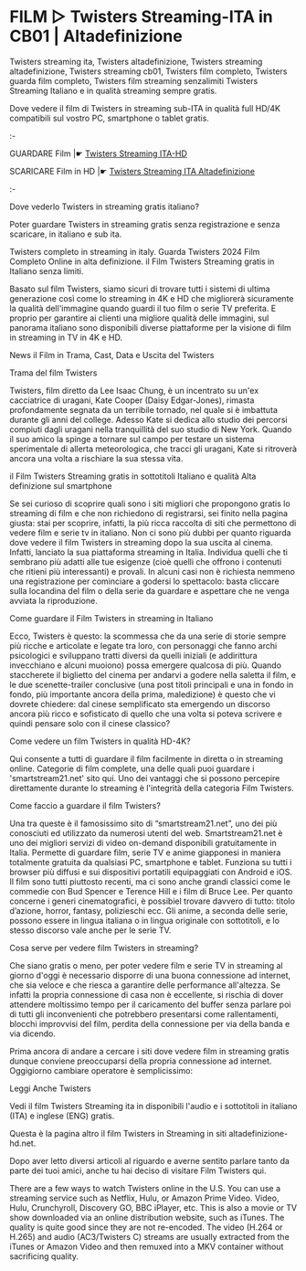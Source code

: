 # FILM ▷ Twisters Streaming-ITA in CB01 | Altadefinizione

Twisters streaming ita, Twisters altadefinizione, Twisters streaming altadefinizione, Twisters streaming cb01, Twisters film completo, Twisters guarda film completo, Twisters film streaming senzalimiti Twisters Streaming Italiano e in qualità streaming sempre gratis. 

Dove vedere il film di Twisters in streaming sub-ITA in qualità full HD/4K compatibili sul vostro PC, smartphone o tablet gratis.

:-

GUARDARE Film |☛ [Twisters Streaming ITA-HD](https://t.co/07ImPeVTBQ)

SCARICARE Film in HD |☛ [Twisters Streaming ITA Altadefinizione](https://t.co/07ImPeVTBQ)

:-

Dove vederlo Twisters in streaming gratis italiano?

Poter guardare Twisters in streaming gratis senza registrazione e senza scaricare, in italiano e sub ita.

Twisters completo in streaming in italy. Guarda Twisters 2024 Film Completo Online in alta definizione. il Film Twisters Streaming gratis in Italiano senza limiti.

Basato sul film Twisters, siamo sicuri di trovare tutti i sistemi di ultima generazione così come lo streaming in 4K e HD che migliorerà sicuramente la qualità dell'immagine quando guardi il tuo film o serie TV preferita. E proprio per garantire ai clienti una migliore qualità delle immagini, sul panorama italiano sono disponibili diverse piattaforme per la visione di film in streaming in TV in 4K e HD.

News il Film in Trama, Cast, Data e Uscita del Twisters

Trama del film Twisters

Twisters, film diretto da Lee Isaac Chung, è un incentrato su un'ex cacciatrice di uragani, Kate Cooper (Daisy Edgar-Jones), rimasta profondamente segnata da un terribile tornado, nel quale si è imbattuta durante gli anni del college. Adesso Kate si dedica allo studio dei percorsi compiuti dagli uragani nella tranquillità del suo studio di New York. Quando il suo amico la spinge a tornare sul campo per testare un sistema sperimentale di allerta meteorologica, che tracci gli uragani, Kate si ritroverà ancora una volta a rischiare la sua stessa vita.

il Film Twisters Streaming gratis in sottotitoli Italiano e qualità Alta definizione sul smartphone

Se sei curioso di scoprire quali sono i siti migliori che propongono gratis lo streaming di film e che non richiedono di registrarsi, sei finito nella pagina giusta: stai per scoprire, infatti, la più ricca raccolta di siti che permettono di vedere film e serie tv in italiano. Non ci sono più dubbi per quanto riguarda dove vedere il film Twisters in streaming dopo la sua uscita al cinema. Infatti, lanciato la sua piattaforma streaming in Italia. Individua quelli che ti sembrano più adatti alle tue esigenze (cioè quelli che offrono i contenuti che ritieni più interessanti) e provali. In alcuni casi non è richiesta nemmeno una registrazione per cominciare a godersi lo spettacolo: basta cliccare sulla locandina del film o della serie da guardare e aspettare che ne venga avviata la riproduzione.

Come guardare il Film Twisters in streaming in Italiano

Ecco, Twisters è questo: la scommessa che da una serie di storie sempre più ricche e articolate e legate tra loro, con personaggi che fanno archi psicologici e sviluppano tratti diversi da quelli iniziali (e addirittura invecchiano e alcuni muoiono) possa emergere qualcosa di più. Quando staccherete il biglietto del cinema per andarvi a godere nella saletta il film, e le due scenette-trailer conclusive (una post titoli principali e una in fondo in fondo, più importante ancora della prima, maledizione) è questo che vi dovrete chiedere: dal cinese semplificato sta emergendo un discorso ancora più ricco e sofisticato di quello che una volta si poteva scrivere e quindi pensare solo con il cinese classico?

Come vedere un film Twisters in qualità HD-4K?

Qui consente a tutti di guardare il film facilmente in diretta o in streaming online. Categorie di film complete, una delle quali puoi guardare i 'smartstream21.net' sito qui. Uno dei vantaggi che si possono percepire direttamente durante lo streaming è l'integrità della categoria Film Twisters.

Come faccio a guardare il film Twisters?

Una tra queste è il famosissimo sito di “smartstream21.net”, uno dei più conosciuti ed utilizzato da numerosi utenti del web. Smartstream21.net è uno dei migliori servizi di video on-demand disponibili gratuitamente in Italia. Permette di guardare film, serie TV e anime giapponesi in maniera totalmente gratuita da qualsiasi PC, smartphone e tablet. Funziona su tutti i browser più diffusi e sui dispositivi portatili equipaggiati con Android e iOS. Il film sono tutti piuttosto recenti, ma ci sono anche grandi classici come le commedie con Bud Spencer e Terence Hill e i film di Bruce Lee. Per quanto concerne i generi cinematografici, è possibiel trovare davvero di tutto: titolo d’azione, horror, fantasy, polizieschi ecc. Gli anime, a seconda delle serie, possono essere in lingua italiana o in lingua originale con sottotitoli, e lo stesso discorso vale anche per le serie TV.

Cosa serve per vedere film Twisters in streaming?

Che siano gratis o meno, per poter vedere film e serie TV in streaming al giorno d'oggi è necessario disporre di una buona connessione ad internet, che sia veloce e che riesca a garantire delle performance all'altezza. Se infatti la propria connessione di casa non è eccellente, si rischia di dover attendere moltissimo tempo per il caricamento del buffer senza parlare poi di tutti gli inconvenienti che potrebbero presentarsi come rallentamenti, blocchi improvvisi del film, perdita della connessione per via della banda e via dicendo.

Prima ancora di andare a cercare i siti dove vedere film in streaming gratis dunque conviene preoccuparsi della propria connessione ad internet. Oggigiorno cambiare operatore è semplicissimo:

Leggi Anche Twisters

Vedi il film Twisters Streaming ita in disponibili l'audio e i sottotitoli in italiano (ITA) e inglese (ENG) gratis.

Questa è la pagina altro il film Twisters in Streaming in siti altadefinizione-hd.net.

Dopo aver letto diversi articoli al riguardo e averne sentito parlare tanto da parte dei tuoi amici, anche tu hai deciso di visitare Film Twisters qui.

There are a few ways to watch Twisters online in the U.S. You can use a streaming service such as Netflix, Hulu, or Amazon Prime Video. Video, Hulu, Crunchyroll, Discovery GO, BBC iPlayer, etc. This is also a movie or TV show downloaded via an online distribution website, such as iTunes. The quality is quite good since they are not re-encoded. The video (H.264 or H.265) and audio (AC3/Twisters C) streams are usually extracted from the iTunes or Amazon Video and then remuxed into a MKV container without sacrificing quality.
